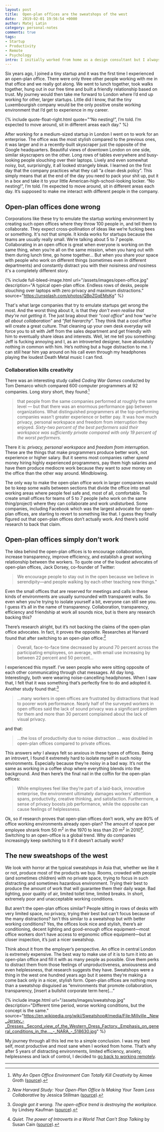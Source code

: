 ```yaml
---
layout: post
title:  Open-plan offices are the sweatshops of the west
date:   2019-02-01 19:56:54 +0000
author: Matej Latin
category: personal-notes
comments: true
tags:
- Startup
- Productivity
- Remote
- Psychology
intro: I initially worked from home as a design consultant but I always wanted to work in a full-time, onsite position. So I traded the comfort of home for a small office in a cosy little town in Luxembourg. 
---
```


Six years ago, I joined a tiny startup and it was the first time I experienced an open-plan office. There were only three other people working with me in that office and we really got along. We went to lunch together, took walks together, hung out in our free time and built a friendly relationship based on trust. My journey would then take me forward to London where I’d end up working for other, larger startups. Little did I know, that the tiny Luxembourgish company would be the only positive onsite working environment that I’d get to experience in my career.

{% include quote-float-right.html quote="“No nesting!”, I’m told. I’m expected to move around, sit in different areas each day." %}

<p class="force-indent">
After working for a medium-sized startup in London I went on to work for an enterprise. The office was the most stylish compared to the previous ones, it was larger and in a recently-built skyscraper just the opposite of the Google headquarters. Beautiful views of downtown London on one side, similar skyscrapers on the other. Long rows of tables everywhere and busy-looking people slouching over their laptops. Lively and even somewhat noisy, but, surprisingly, it all looked strangely bleak. I learned on the first day that the company practices what they call “a clean desk policy”. This simply means that at the end of the day you need to pack your shit up, put it in a box and take it to your little American-high-school-looking locker. “No nesting!”, I’m told. I’m expected to move around, sit in different areas each day. It’s supposed to make me interact with different people in the company. 
</p>

## Open-plan offices done wrong
Corporations like these try to emulate the startup working environment by creating such open offices where they throw 100 people in, and tell them to collaborate. They expect cross-pollination of ideas like we’re fucking bees or something. It's not that simple. It kinda works for startups because the teams are usually really small. We’re talking about 5 to 7 people. Collaborating in an open office is great when everyone is working on the same thing, when you’re all on the same mission, when you hang out with them during lunch time, go home together… But when you share your space with people who work on different things (sometimes even in different departments) and constantly distract you with their noisiness *and* nosiness it's a completely different story. 

{% include full-bleed-image.html url="/assets/images/open-office.jpg" description="A typical open-plan office. Endless rows of desks, people slouching over laptops with zero privacy and maximum distractions." source="https://unsplash.com/photos/QBpZGqEMsKg" %}

That's what large companies that try to emulate startups get wrong the most. And the worst thing about it, is that they *don't even realise that they're not getting it*. The just brag about their “*cool office*” and how “*we’re all about collaboration*” and “*flat hierarchy*”. They think that a cool office will create a great culture. That cleaning up your own desk everyday will force you to sit with Jeff from the sales department and get friendly with him to eventually share ideas and interests. Well, let me tell you something: Jeff is fucking annoying and I, as an introverted designer, have absolutely nothing in common with him. He’s nothing but a huge distraction to me. I can still hear him yap around on his call even through my headphones playing the loudest Death Metal music I can find.

### Collaboration kills creativity
There was an interesting study called *Coding War Games* conducted by Tom Demarco which compared 600 computer programmers at 92 companies. Long story short, they found:[^1]

>that people from the same companies performed at roughly the same level — but that there was an enormous performance gap between organizations. What distinguished programmers at the top-performing companies wasn't greater experience or better pay. It was how much privacy, personal workspace and freedom from interruption they enjoyed. *Sixty-two percent of the best performers said their workspace was sufficiently private compared with only 19 percent of the worst performers.*

There it is: *privacy, personal workspace* and *freedom from interruption*. These are the things that make programmers produce better work, not experience or higher salary. But it seems most companies rather *spend* money hiring highly experienced programmers, pay them high salaries and have them produce mediocre work because they want to *save* money on the office than the other way around. Mindblowing.

The only way to make the open-plan office work in larger companies would be to keep some walls between sections that divide the office into small working areas where people feel safe and, most of all, comfortable. To create small offices for teams of 5 to 7 people (who work on the same thing/project) where they can collaborate and work undisturbed. Some companies, including Facebook which was the largest advocate for open-plan offices, are starting to revert to something like that. I guess they finally figured out that open-plan offices don’t actually work. And there’s solid research to back that claim.

## Open-plan offices simply don’t work
The idea behind the open-plan offices is to encourage collaboration, increase transparency, improve efficiency, and establish a great working relationship between the workers. To quote one of the loudest advocates of open-plan offices, Jack Dorsey, co-founder of Twitter:

> We encourage people to stay out in the open because we believe in serendipity—and people walking by each other teaching new things."  

Even the small offices that are reserved for meetings and calls in these kinds of environments are usually surrounded with transparent walls. So even when you’re trying to isolate yourself a bit, everyone can still see you. I guess it’s all in the name of transparency. Collaboration, transparency, efficiency and friendship at work all sounds nice, but is there any research backing this?

There’s research alright, but it’s not backing the claims of the open-plan office advocates. In fact, it proves the opposite. Researches at Harvard found that after switching to an open-plan office:[^2]

> Overall, face-to-face time decreased by around 70 percent across the participating employees, on average, with email use increasing by between 22 percent and 50 percent…   

I experienced this myself. I’ve seen people who were sitting opposite of each other communicating through chat messages. All day long. Interestingly, both were wearing noise-cancelling headphones. When I saw that, I felt that it was something that’s perfectly fine to do and adopted it. Another study found that:[^3]

> …many workers in open offices are frustrated by distractions that lead to poorer work performance. Nearly half of the surveyed workers in open offices said the lack of sound privacy was a significant problem for them and more than 30 percent complained about the lack of visual privacy.  

and that:

> …the loss of productivity due to noise distraction … was doubled in open-plan offices compared to private offices.  

This answers *why* I always felt so anxious in these types of offices. Being an introvert, I found it extremely hard to isolate myself in such noisy environments. Especially because they’re noisy in a bad way. It’s not the same as working in a coffee shop where everything blends into the background. And then here’s the final nail in the coffin for the open-plan offices:

> While employees feel like they’re part of a laid-back, innovative enterprise, the environment ultimately damages workers’ attention spans, productivity, creative thinking, and satisfaction.  Furthermore, a sense of privacy boosts job performance, while the opposite can cause feelings of helplessness.  

Ok, so if research proves that open-plan offices don’t work, why are 80% of office working environments already open-plan? The amount of space per employee shrank from 50 m<sup>2</sup> in the 1970 to less than 20 m<sup>2</sup> in 2010[^4]. Switching to an open-office is a global trend. Why do companies increasingly keep switching to it if it doesn’t actually work?

## The new sweatshops of the west
We look with horror at the typical sweatshops in Asia that, whether we like it or not, produce most of the products we buy. Rooms, crowded with people (and sometimes children) with no private space, trying to focus in such distracting and sometimes hazardous environment. Trying their best to produce the amount of work that will guarantee them their daily wage. Bad lighting, poor quality of air, limited toilet time, limited breaks. In short, extremely poor and unacceptable working conditions.


But aren’t the open-plan offices similar? People sitting in rows of desks with very limited space, no privacy, trying their best but can’t focus because of the many distractions? Isn’t this similar to a sweatshop but with better working conditions? Yes, the offices look nice and stylish, there’s air conditioning, decent lighting and good-enough office equipment—most office workers don’t have access to ergonomic office equipment—but at closer inspection, it’s just a nicer sweatshop.

Think about it from the employer’s perspective. An office in central London is extremely expensive. The best way to make use of it is to turn it into an open-plan office and fill it with as many people as possible. Give them perks to distract them from those feelings of unproductiveness, anxiousness and even helplessness, that research suggests they have. Sweatshops were a thing in the west one hundred years ago but it seems they’re making a come back only in a nicer, stylish form. Open-plan offices are nothing more than a sweatshop disguised as “environments that promote collaboration, transparency, [insert a bullshit corporate term here]…”

{% include image.html url="/assets/images/sweatshop.jpg" description="Different time period, worse working conditions, but the concept is the same." source="https://en.wikipedia.org/wiki/Sweatshop#/media/File:Millville,_New_Jersey_-_Dresses._Second_view_of_the_Western_Dress_Factory._Emphasis_on_general_conditions_in_the..._-_NARA_-_518630.jpg" %}

My journey through all this led me to a simple conclusion. I was my best self, most productive and most sane when I worked from home. That’s why after 5 years of distracting environments, limited efficiency, anxiety, helplessness and lack of control, I decided to [go back to working remotely]( https://matejlatin.co.uk/personal-notes/2018/05/24/going-back-to-working-remotely/).

---

[^1]: *Why An Open Office Environment Can Totally Kill Creativity* by Aimee Groth ([source](https://www.businessinsider.com/why-an-open-office-environment-can-totally-kill-creativity-2012-1?r=US&IR=T)). 
[^2]: *New Harvard Study: Your Open-Plan Office Is Making Your Team Less Collaborative* by Jessica Stillman ([source](https://www.inc.com/jessica-stillman/new-harvard-study-you-open-plan-office-is-making-your-team-less-collaborative.html)). 
[^3]: *Google got it wrong. The open-office trend is destroying the workplace.* by Lindsey Kaufman ([source](https://www.washingtonpost.com/posteverything/wp/2014/12/30/google-got-it-wrong-the-open-office-trend-is-destroying-the-workplace/?noredirect=on&utm_term=.aaaabe89c4ba)). 
[^4]: *Quiet. The power of Introverts in a World That Can’t Stop Talking* by Susan Cain ([source](https://www.goodreads.com/book/show/17204619-quiet)). 